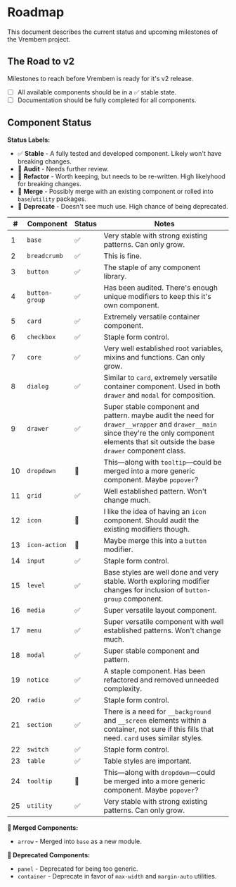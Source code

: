 # Roadmap

This document describes the current status and upcoming milestones of the Vrembem project.

## The Road to v2

Milestones to reach before Vrembem is ready for it's v2 release.

- [ ] All available components should be in a ✅ stable state.
- [ ] Documentation should be fully completed for all components.

## Component Status

__Status Labels:__

- ✅ __Stable__ - A fully tested and developed component. Likely won't have breaking changes.
- 🤔 __Audit__ - Needs further review.
- 📐 __Refactor__ - Worth keeping, but needs to be re-written. High likelyhood for breaking changes.
- 🔗 __Merge__ - Possibly merge with an existing component or rolled into `base`/`utility` packages.
- 🚫 __Deprecate__ - Doesn't see much use. High chance of being deprecated.

| #   | Component      | Status | Notes                                                                                                                                                                                           |
| --- | -------------- | ------ | ----------------------------------------------------------------------------------------------------------------------------------------------------------------------------------------------- |
| 1   | `base`         | ✅      | Very stable with strong existing patterns. Can only grow.                                                                                                                                       |
| 2   | `breadcrumb`   | ✅      | This is fine.                                                                                                                                                                                   |
| 3   | `button`       | ✅      | The staple of any component library.                                                                                                                                                            |
| 4   | `button-group` | ✅      | Has been audited. There's enough unique modifiers to keep this it's own component.                                                                                                              |
| 5   | `card`         | ✅      | Extremely versatile container component.                                                                                                                                                        |
| 6   | `checkbox`     | ✅      | Staple form control.                                                                                                                                                                            |
| 7   | `core`         | ✅      | Very well established root variables, mixins and functions. Can only grow.                                                                                                                      |
| 8   | `dialog`       | ✅      | Similar to `card`, extremely versatile container component. Used in both `drawer` and `modal` for composition.                                                                                  |
| 9   | `drawer`       | ✅      | Super stable component and pattern. maybe audit the need for `drawer__wrapper` and `drawer__main` since they're the only component elements that sit outside the base `drawer` component class. |
| 10  | `dropdown`     | 🔗      | This—along with `tooltip`—could be merged into a more generic component. Maybe `popover`?                                                                                                       |
| 11  | `grid`         | ✅      | Well established pattern. Won't change much.                                                                                                                                                    |
| 12  | `icon`         | 🤔      | I like the idea of having an `icon` component. Should audit the existing modifiers though.                                                                                                      |
| 13  | `icon-action`  | 🔗      | Maybe merge this into a `button` modifier.                                                                                                                                                      |
| 14  | `input`        | ✅      | Staple form control.                                                                                                                                                                            |
| 15  | `level`        | ✅      | Base styles are well done and very stable. Worth exploring modifier changes for inclusion of `button-group` component.                                                                          |
| 16  | `media`        | ✅      | Super versatile layout component.                                                                                                                                                               |
| 17  | `menu`         | ✅      | Super versatile component with well established patterns. Won't change much.                                                                                                                    |
| 18  | `modal`        | ✅      | Super stable component and pattern.                                                                                                                                                             |
| 19  | `notice`       | ✅      | A staple component. Has been refactored and removed unneeded complexity.                                                                                                                        |
| 20  | `radio`        | ✅      | Staple form control.                                                                                                                                                                            |
| 21  | `section`      | ✅      | There is a need for `__background` and `__screen` elements within a container, not sure if this fills that need. `card` uses similar styles.                                                    |
| 22  | `switch`       | ✅      | Staple form control.                                                                                                                                                                            |
| 23  | `table`        | ✅      | Table styles are important.                                                                                                                                                                     |
| 24  | `tooltip`      | 🔗      | This—along with `dropdown`—could be merged into a more generic component. Maybe `popover`?                                                                                                      |
| 25  | `utility`      | ✅      | Very stable with strong existing patterns. Can only grow.                                                                                                                                       |

__🔗 Merged Components:__

- `arrow` - Merged into `base` as a new module.

__🚫 Deprecated Components:__

- `panel` - Deprecated for being too generic.
- `container` - Deprecate in favor of `max-width` and `margin-auto` utilities.
